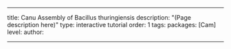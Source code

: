 ---

title: Canu Assembly of Bacillus thuringiensis
description: "(Page description here)"
type: interactive tutorial
order: 1
tags: 
packages: [Cam]
level: 
author: 

---